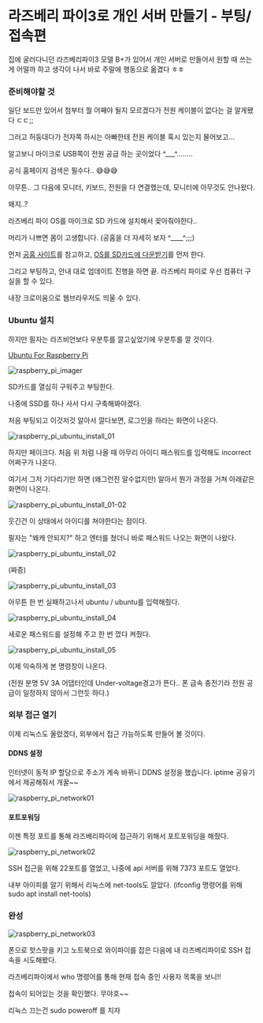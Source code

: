 # 라즈베리 파이3로 개인 서버 만들기 - 부팅/접속편

집에 굴러다니던 라즈베리파이3 모델 B+가 있어서 개인 서버로 만들어서 원할 때 쓰는 게 어떨까 하고 생각이 나서 바로 주말에 행동으로 옮겼다 ㅎㅎ



### 준비해야할 것

일단 보드만 있어서 첨부터 뭘 어째야 될지 모르겠다가 전원 케이블이 없다는 걸 알게됐다 ㄷㄷ;;

그러고 허둥대다가 전자쪽 하시는 아빠한테 전원 케이블 혹시 있는지 물어보고...

알고보니 마이크로 USB쪽이 전원 공급 하는 곳이었다 ^___^........

공식 홈페이지 검색은 필수다.. 😅😅😅



아무튼..  그 다음에 모니터, 키보드, 전원을 다 연결했는데, 모니터에 아무것도 안나왔다.

왜지..?



라즈베리 파이 OS를 마이크로 SD 카드에 설치해서 꽂아줘야한다..

머리가 나쁘면 몸이 고생합니다. (공홈을 더 자세히 보자 ^____^;;;)

먼저 [공홈 사이트](https://www.raspberrypi.org/documentation/installation/installing-images/README.md)를 참고하고, [OS를 SD카드에 다운받기](https://www.raspberrypi.org/software/)를 먼저 한다.



그리고 부팅하고, 안내 대로 업데이트 진행을 하면 끝. 라즈베리 파이로 우선 컴퓨터 구실을 할 수 있다.

내장 크로미움으로 웹브라우저도 띄울 수 있다.



### Ubuntu 설치

하지만 필자는 라즈비언보다 우분투를 깔고싶었기에 우분투를 깔 것이다.

[Ubuntu For Raspberry Pi](https://ubuntu.com/download/raspberry-pi)

![raspberry_pi_imager](image\raspberry_pi_imager.PNG)

SD카드를 열심히 구워주고 부팅한다.

나중에 SSD를 하나 사서 다시 구축해봐야겠다.



처음 부팅되고 이것저것 알아서 깔다보면, 로그인을 하라는 화면이 나온다.

![raspberry_pi_ubuntu_install_01](image\raspberry_pi_ubuntu_install_01.jpg)

하지만 페이크다. 처음 위 처럼 나올 때 아무리 아이디 패스워드를 입력해도 incorrect 어쩌구가 나온다.

여기서 그저 기다리기만 하면 (왜그런진 알수없지만) 알아서 뭔가 과정을 거쳐 아래같은 화면이 나온다.

![raspberry_pi_ubuntu_install_01-02](image\raspberry_pi_ubuntu_install_01-02.jpg)

웃긴건 이 상태에서 아이디를 쳐야한다는 점이다.

필자는 "왜캐 안되지?" 하고 엔터를 쳤더니 바로 패스워드 나오는 화면이 나왔다.

![raspberry_pi_ubuntu_install_02](image\raspberry_pi_ubuntu_install_02.jpg)

(짜증)

![raspberry_pi_ubuntu_install_03](image\raspberry_pi_ubuntu_install_03.jpg)

아무튼 한 번 실패하고나서 ubuntu / ubuntu를 입력해줬다.

![raspberry_pi_ubuntu_install_04](image\raspberry_pi_ubuntu_install_04.jpg)

새로운 패스워드를 설정해 주고 한 번 껐다 켜줬다.

![raspberry_pi_ubuntu_install_05](image\raspberry_pi_ubuntu_install_05.jpg)

이제 익숙하게 본 명령창이 나온다.

(전원 분명 5V 3A 어댑터인데 Under-voltage경고가 뜬다.. 폰 급속 충전기라 전원 공급이 일정하지 않아서 그런듯 하다.)



### 외부 접근 열기

이제 리눅스도 올렸겠다, 외부에서 접근 가능하도록 만들어 볼 것이다.



#### DDNS 설정

인터넷이 동적 IP 할당으로 주소가 계속 바뀌니 DDNS 설정을 했습니다. iptime 공유기에서 제공해줘서 개꿀~~

![raspberry_pi_network01](image/raspberry_pi_network01.PNG)



#### 포트포워딩

이젠 특정 포트를 통해 라즈베리파이에 접근하기 위해서 포트포워딩을 해줬다.

![raspberry_pi_network02](image/raspberry_pi_network02.PNG)

SSH 접근을 위해 22포트를 열었고, 나중에 api 서버를 위해 7373 포트도 열었다.

내부 아이피를 알기 위해서 리눅스에 net-tools도 깔았다. (ifconfig 명령어를 위해 sudo apt install net-tools)



### 완성

![raspberry_pi_network03](image/raspberry_pi_network03.jpg)

폰으로 핫스팟을 키고 노트북으로 와이파이를 잡은 다음에 내 라즈베리파이로 SSH 접속을 시도해봤다.

라즈베리파이에서 who 명령어를 통해 현재 접속 중인 사용자 목록을 보니!!

접속이 되어있는 것을 확인했다. 무야호~~



리눅스 끄는건 sudo poweroff 를 치자